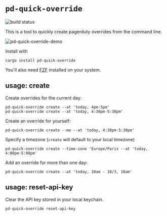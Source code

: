 
# `pd-quick-override`

![build status](https://github.com/leeavital/pd-quick-override/actions/workflows/build.yml/badge.svg)


This is a tool to quickly create pagerduty overrides from the command line.


![pd-quick-override-demo](https://user-images.githubusercontent.com/1482532/221438741-23a24f26-f3d2-4d2a-8c02-b6306b9c3b16.gif)


Install with

```
cargo install pd-quick-override
```

You'll also need [FZF](https://github.com/junegunn/fzf) installed on your system.

## usage: create

Create overrides for the current day:

```
pd-quick-override create --at 'today, 4pm-5pm'
pd-quick-override create --at 'today, 4:30pm-5:30pm'
```

Create an override for yourself:

```
pd-quick-override create --me --at 'today, 4:30pm-5:30pm'
```


Specify a timezone (`create` will default to your local timezone)


```
pd-quick-override create --time-zone 'Europe/Paris --at 'today, 4:00pm-5:00pm'
```

Add an override for more than one day:

```
pd-quick-override create --at 'today, 10am - 10/3, 10am'
```



## usage: reset-api-key

Clear the API key stored in your local keychain.

```
pd-quick-override reset-api-key
```
